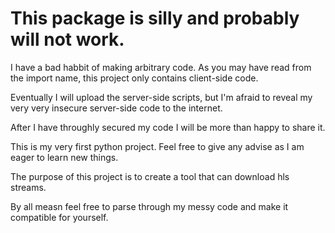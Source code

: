 
# **This package is silly and probably will not work.**
I have a bad habbit of making arbitrary code. As you may have read from the import name, this project only contains client-side code.

Eventually I will upload the server-side scripts, but I'm afraid to reveal my very very insecure server-side code to the internet.

After I have throughly secured my code I will be more than happy to share it.


This is my very first python project. Feel free to give any advise as I am eager to learn new things.

The purpose of this project is to create a tool that can download hls streams.

By all measn feel free to parse through my messy code and make it compatible for yourself.
